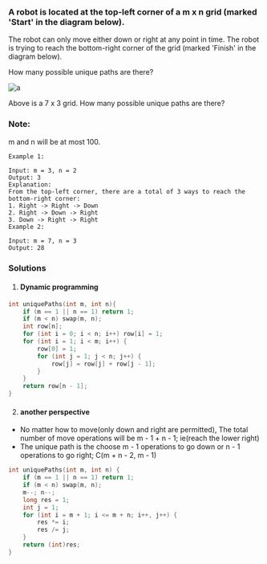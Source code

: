 ### A robot is located at the top-left corner of a m x n grid (marked 'Start' in the diagram below).

The robot can only move either down or right at any point in time. The robot is trying to reach the bottom-right corner of the grid (marked 'Finish' in the diagram below).

How many possible unique paths are there?


![a](https://assets.leetcode.com/uploads/2018/10/22/robot_maze.png)

Above is a 7 x 3 grid. How many possible unique paths are there?

### Note: 
m and n will be at most 100.

```
Example 1:

Input: m = 3, n = 2
Output: 3
Explanation:
From the top-left corner, there are a total of 3 ways to reach the bottom-right corner:
1. Right -> Right -> Down
2. Right -> Down -> Right
3. Down -> Right -> Right
Example 2:

Input: m = 7, n = 3
Output: 28
```

### Solutions

1. #### Dynamic programming

```cpp
int uniquePaths(int m, int n){
    if (m == 1 || n == 1) return 1;
    if (m < n) swap(m, n);
    int row[n];
    for (int i = 0; i < n; i++) row[i] = 1;
    for (int i = 1; i < m; i++) {
        row[0] = 1;
        for (int j = 1; j < n; j++) {
            row[j] = row[j] + row[j - 1];
        }
    }
    return row[n - 1];
}
```

2. #### another perspective

- No matter how to move(only down and right are permitted), The total number of move operations will be m - 1 + n - 1; ie(reach the lower right)
- The unique path is the choose m - 1 operations to go down or n - 1 operations to go right; C(m + n - 2, m - 1)

```cpp
int uniquePaths(int m, int n) {
    if (m == 1 || n == 1) return 1;
    if (m < n) swap(m, n);
    m--; n--;
    long res = 1;
    int j = 1;
    for (int i = m + 1; i <= m + n; i++, j++) {
        res *= i;
        res /= j;
    }
    return (int)res;
}
```
